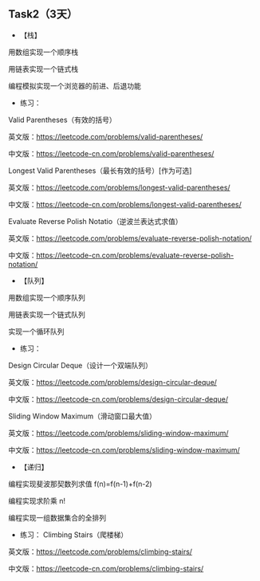## Task2（3天）
* 【栈】

用数组实现一个顺序栈

用链表实现一个链式栈

编程模拟实现一个浏览器的前进、后退功能

* 练习：

Valid Parentheses（有效的括号）

英文版：https://leetcode.com/problems/valid-parentheses/

中文版：https://leetcode-cn.com/problems/valid-parentheses/


Longest Valid Parentheses（最长有效的括号）[作为可选]

英文版：https://leetcode.com/problems/longest-valid-parentheses/

中文版：https://leetcode-cn.com/problems/longest-valid-parentheses/


Evaluate Reverse Polish Notatio（逆波兰表达式求值）

英文版：https://leetcode.com/problems/evaluate-reverse-polish-notation/

中文版：https://leetcode-cn.com/problems/evaluate-reverse-polish-notation/

* 【队列】

用数组实现一个顺序队列

用链表实现一个链式队列

实现一个循环队列

* 练习：

Design Circular Deque（设计一个双端队列）

英文版：https://leetcode.com/problems/design-circular-deque/

中文版：https://leetcode-cn.com/problems/design-circular-deque/

Sliding Window Maximum（滑动窗口最大值）

英文版：https://leetcode.com/problems/sliding-window-maximum/

中文版：https://leetcode-cn.com/problems/sliding-window-maximum/

* 【递归】

编程实现斐波那契数列求值 f(n)=f(n-1)+f(n-2)

编程实现求阶乘 n!

编程实现一组数据集合的全排列
* 练习：
Climbing Stairs（爬楼梯）

英文版：https://leetcode.com/problems/climbing-stairs/

中文版：https://leetcode-cn.com/problems/climbing-stairs/
